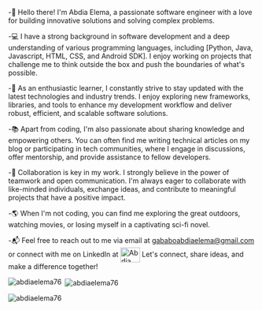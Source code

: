 -👋 Hello there! I'm Abdia Elema, a passionate software engineer with a love for building innovative solutions and solving complex problems.

-💻 I have a strong background in software development and a deep understanding of various programming languages, including [Python, Java, Javascript, HTML, CSS, and Android SDK]. I enjoy working on projects that challenge me to think outside the box and push the boundaries of what's possible.

-🚀 As an enthusiastic learner, I constantly strive to stay updated with the latest technologies and industry trends. I enjoy exploring new frameworks, libraries, and tools to enhance my development workflow and deliver robust, efficient, and scalable software solutions.

-📚 Apart from coding, I'm also passionate about sharing knowledge and empowering others. You can often find me writing technical articles on my blog or participating in tech communities, where I engage in discussions, offer mentorship, and provide assistance to fellow developers.

-👥 Collaboration is key in my work. I strongly believe in the power of teamwork and open communication. I'm always eager to collaborate with like-minded individuals, exchange ideas, and contribute to meaningful projects that have a positive impact.

-🌎 When I'm not coding, you can find me exploring the great outdoors, watching movies, or losing myself in a captivating sci-fi novel.

-📬 Feel free to reach out to me via email at gababoabdiaelema@gmail.com or connect with me on LinkedIn at <a href ="https://www.linkedin.com/in/abdia-elema-8b5a06248/" taget="blank"><img align="center" src="https://raw.githubusercontent.com/rahuldkjain/github-profile-readme-generator/master/src/images/icons/Social/linked-in-alt.svg" alt="Abdia Elema" height="30" width="40" /></a> Let's connect, share ideas, and make a difference together!


<p><img align="left" src="https://github-readme-stats.vercel.app/api/top-langs?username=abdiaelema76&show_icons=true&locale=en&layout=compact" alt="abdiaelema76" /></p>

<p>&nbsp;<img align="center" src="https://github-readme-stats.vercel.app/api?username=abdiaelema76&show_icons=true&locale=en" alt="abdiaelema76" /></p>

<p><img align="center" src="https://github-readme-streak-stats.herokuapp.com/?user=abdiaelema76&" alt="abdiaelema76" /></p>


